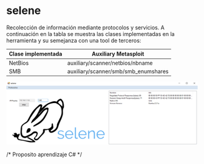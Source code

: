 # selene
Recolección de información mediante protocolos y servicios. A continuación en la tabla se muestra las clases implementadas en la herramienta y su semejanza con una tool de terceros:

| Clase implementada  | Auxiliary Metasploit|
| ----- | ------ |
| NetBios | auxiliary/scanner/netbios/nbname |
| SMB | auxiliary/scanner/smb/smb_enumshares |

![texto cualquiera por si no carga la imagen](https://github.com/naivenom/selene/blob/master/Captura.PNG)

/* Proposito aprendizaje C# */
